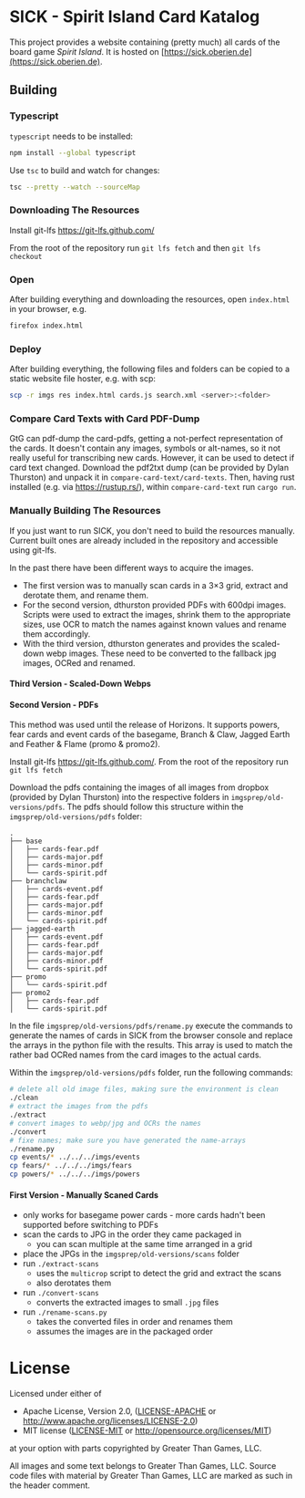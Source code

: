 # SICK - Spirit Island Card Katalog

This project provides a website containing (pretty much) all cards of the board game *Spirit Island*.
It is hosted on [https://sick.oberien.de](https://sick.oberien.de).

## Building

### Typescript

`typescript` needs to be installed:
```sh
npm install --global typescript
```

Use `tsc` to build and watch for changes:
```sh
tsc --pretty --watch --sourceMap
```
### Downloading The Resources

Install git-lfs https://git-lfs.github.com/

From the root of the repository run `git lfs fetch` and then `git lfs checkout`

### Open

After building everything and downloading the resources, open `index.html` in your browser, e.g.
```sh
firefox index.html
```

### Deploy

After building everything, the following files and folders can be copied to a static
website file hoster, e.g. with scp:
```sh
scp -r imgs res index.html cards.js search.xml <server>:<folder>
```

### Compare Card Texts with Card PDF-Dump

GtG can pdf-dump the card-pdfs, getting a not-perfect representation of the cards.
It doesn't contain any images, symbols or alt-names, so it not really useful for transcribing new cards.
However, it can be used to detect if card text changed.
Download the pdf2txt dump (can be provided by Dylan Thurston) and unpack it in `compare-card-text/card-texts`.
Then, having rust installed (e.g. via <https://rustup.rs/>), within `compare-card-text` run `cargo run`.

### Manually Building The Resources

If you just want to run SICK, you don't need to build the resources manually.
Current built ones are already included in the repository and accessible using git-lfs.

In the past there have been different ways to acquire the images.
* The first version was to manually scan cards in a 3×3 grid, extract and derotate them,
  and rename them.
* For the second version, dthurston provided PDFs with 600dpi images.
  Scripts were used to extract the images, shrink them to the appropriate sizes, use OCR to
  match the names against known values and rename them accordingly.
* With the third version, dthurston generates and provides the scaled-down webp images.
  These need to be converted to the fallback jpg images, OCRed and renamed.

#### Third Version - Scaled-Down Webps

#### Second Version - PDFs

This method was used until the release of Horizons.
It supports powers, fear cards and event cards of the
basegame, Branch & Claw, Jagged Earth and Feather & Flame (promo & promo2).

Install git-lfs <https://git-lfs.github.com/>.
From the root of the repository run `git lfs fetch`

Download the pdfs containing the images of all images from dropbox (provided by Dylan Thurston)
into the respective folders in `imgsprep/old-versions/pdfs`.
The pdfs should follow this structure within the `imgsprep/old-versions/pdfs` folder:
```
.
├── base
│   ├── cards-fear.pdf
│   ├── cards-major.pdf
│   ├── cards-minor.pdf
│   └── cards-spirit.pdf
├── branchclaw
│   ├── cards-event.pdf
│   ├── cards-fear.pdf
│   ├── cards-major.pdf
│   ├── cards-minor.pdf
│   └── cards-spirit.pdf
├── jagged-earth
│   ├── cards-event.pdf
│   ├── cards-fear.pdf
│   ├── cards-major.pdf
│   ├── cards-minor.pdf
│   └── cards-spirit.pdf
├── promo
│   └── cards-spirit.pdf
├── promo2
│   ├── cards-fear.pdf
│   └── cards-spirit.pdf
```

In the file `imgsprep/old-versions/pdfs/rename.py` execute the commands to generate the names of cards in SICK
from the browser console and replace the arrays in the python file with the results.
This array is used to match the rather bad OCRed names from the card images to the actual cards.

Within the `imgsprep/old-versions/pdfs` folder, run the following commands:

```bash
# delete all old image files, making sure the environment is clean
./clean
# extract the images from the pdfs
./extract
# convert images to webp/jpg and OCRs the names
./convert
# fixe names; make sure you have generated the name-arrays
./rename.py
cp events/* ../../../imgs/events
cp fears/* ../../../imgs/fears
cp powers/* ../../../imgs/powers
```

#### First Version - Manually Scaned Cards

* only works for basegame power cards - more cards hadn't been supported before switching to PDFs
* scan the cards to JPG in the order they came packaged in
    * you can scan multiple at the same time arranged in a grid
* place the JPGs in the `imgsprep/old-versions/scans` folder
* run `./extract-scans`
    * uses the `multicrop` script to detect the grid and extract the scans
    * also derotates them
* run `./convert-scans`
    * converts the extracted images to small `.jpg` files
* run `./rename-scans.py`
    * takes the converted files in order and renames them
    * assumes the images are in the packaged order

# License

Licensed under either of

 * Apache License, Version 2.0, ([LICENSE-APACHE](LICENSE-APACHE) or http://www.apache.org/licenses/LICENSE-2.0)
 * MIT license ([LICENSE-MIT](LICENSE-MIT) or http://opensource.org/licenses/MIT)

at your option with parts copyrighted by Greater Than Games, LLC.

All images and some text belongs to Greater Than Games, LLC.
Source code files with material by Greater Than Games, LLC are marked as such in the header comment.
